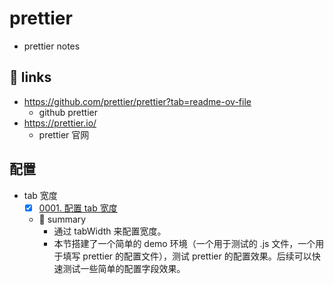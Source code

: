 # prettier

- prettier notes

## 🔗 links

- https://github.com/prettier/prettier?tab=readme-ov-file
  - github prettier
- https://prettier.io/
  - prettier 官网

## 配置

- tab 宽度
  - [x] [0001. 配置 tab 宽度](https://github.com/Tdahuyou/prettier/tree/main/0001.%20%E9%85%8D%E7%BD%AE%20tab%20%E5%AE%BD%E5%BA%A6/README.md) <!-- [locale](./0001.%20%E9%85%8D%E7%BD%AE%20tab%20%E5%AE%BD%E5%BA%A6/README.md) -->  
  - 📝 summary
    - 通过 tabWidth 来配置宽度。
    - 本节搭建了一个简单的 demo 环境（一个用于测试的 .js 文件，一个用于填写 prettier 的配置文件），测试 prettier 的配置效果。后续可以快速测试一些简单的配置字段效果。
  
